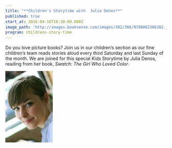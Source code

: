 ```yaml
---
title: "**Children's Storytime with  Julia Denos**"
published: true
start_at: 2016-04-16T10:30:00.000Z
image_path: 'http://images.booksense.com/images/382/366/9780062366382.jpg'
program: childrens-story-time
---
```



Do you love picture books? Join us in our children’s section as our fine children’s team reads stories aloud every third Saturday and last Sunday of the month. We are joined for this special Kids Storytime by Julia Denos, reading from her book, *Swatch: The Girl Who Loved Color*.&nbsp;

![](/uploads/versions/juliadenos-photo-compressor---x----148-223x---.jpg)
